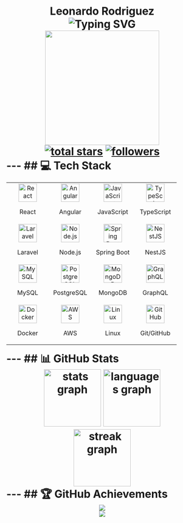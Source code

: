 # <div align="center">Leonardo Rodriguez</div> <div align="center"> <img src="https://readme-typing-svg.demolab.com?font=Fira+Code&weight=600&size=30&duration=3000&pause=1000&color=7E3ACE&center=true&vCenter=true&random=false&width=435&lines=Software+Developer;Full+Stack+Developer;Tech+Enthusiast" alt="Typing SVG" /> </div> <div align="center"> <img src="https://i.pinimg.com/originals/a1/f7/08/a1f708eac9d21acb7f2768fc6c9fc321.jpg" width="300"/> </div> <div align="center"> <a href="https://github.com/LeoRodriArias?tab=repositories&sort=stargazers"> <img alt="total stars" title="Total stars on GitHub" src="https://custom-icon-badges.demolab.com/github/stars/LeoRodriArias?color=55960c&style=for-the-badge&labelColor=488207&logo=star"/></a> <a href="https://github.com/LeoRodriArias?tab=followers"> <img alt="followers" title="Follow me on Github" src="https://custom-icon-badges.demolab.com/github/followers/LeoRodriArias?color=236ad3&labelColor=1155ba&style=for-the-badge&logo=person-add&label=Follow&logoColor=white"/></a> </div> --- ## 💻 Tech Stack <table align="center"> <tr> <td align="center" width="96"> <img src="https://techstack-generator.vercel.app/react-icon.svg" alt="React" width="48" height="48" /> <p>React</p> </td> <td align="center" width="96"> <img src="https://skillicons.dev/icons?i=angular" alt="Angular" width="48" height="48" /> <p>Angular</p> </td> <td align="center" width="96"> <img src="https://skillicons.dev/icons?i=js" alt="JavaScript" width="48" height="48" /> <p>JavaScript</p> </td> <td align="center" width="96"> <img src="https://skillicons.dev/icons?i=ts" alt="TypeScript" width="48" height="48" /> <p>TypeScript</p> </td> </tr> <tr> <td align="center" width="96"> <img src="https://skillicons.dev/icons?i=laravel" alt="Laravel" width="48" height="48" /> <p>Laravel</p> </td> <td align="center" width="96"> <img src="https://skillicons.dev/icons?i=nodejs" alt="Node.js" width="48" height="48" /> <p>Node.js</p> </td> <td align="center" width="96"> <img src="https://skillicons.dev/icons?i=spring" alt="Spring Boot" width="48" height="48" /> <p>Spring Boot</p> </td> <td align="center" width="96"> <img src="https://skillicons.dev/icons?i=nestjs" alt="NestJS" width="48" height="48" /> <p>NestJS</p> </td> </tr> <tr> <td align="center" width="96"> <img src="https://techstack-generator.vercel.app/mysql-icon.svg" alt="MySQL" width="48" height="48" /> <p>MySQL</p> </td> <td align="center" width="96"> <img src="https://skillicons.dev/icons?i=postgres" alt="PostgreSQL" width="48" height="48" /> <p>PostgreSQL</p> </td> <td align="center" width="96"> <img src="https://skillicons.dev/icons?i=mongodb" alt="MongoDB" width="48" height="48" /> <p>MongoDB</p> </td> <td align="center" width="96"> <img src="https://skillicons.dev/icons?i=graphql" alt="GraphQL" width="48" height="48" /> <p>GraphQL</p> </td> </tr> <tr> <td align="center" width="96"> <img src="https://skillicons.dev/icons?i=docker" alt="Docker" width="48" height="48" /> <p>Docker</p> </td> <td align="center" width="96"> <img src="https://techstack-generator.vercel.app/aws-icon.svg" alt="AWS" width="48" height="48" /> <p>AWS</p> </td> <td align="center" width="96"> <img src="https://skillicons.dev/icons?i=linux" alt="Linux" width="48" height="48" /> <p>Linux</p> </td> <td align="center" width="96"> <img src="https://techstack-generator.vercel.app/github-icon.svg" alt="GitHub" width="48" height="48" /> <p>Git/GitHub</p> </td> </tr> </table> --- ## 📊 GitHub Stats <div align="center"> <img src="https://github-readme-stats.vercel.app/api?username=LeoRodriArias&hide_border=true&count_private=true&theme=radical&show_icons=true" height="150" alt="stats graph" /> <img src="https://github-readme-stats.vercel.app/api/top-langs?username=LeoRodriArias&hide_border=true&layout=compact&theme=radical" height="150" alt="languages graph" /> </div> <div align="center"> <img src="https://streak-stats.demolab.com?user=LeoRodriArias&theme=radical&hide_border=true" height="150" alt="streak graph" /> </div> --- ## 🏆 GitHub Achievements <div align="center"> <img src="https://github-profile-trophy.vercel.app/?username=LeoRodriArias&theme=radical&no-frame=true&no-bg=true&row=1&column=6&margin-w=15&margin-h=15"/> </div> <!-- Profile Views Counter --> <div align="center"> <img src="https://moe-counter.glitch.me/get/@LeoRodriArias?theme=rule34" /> </div>
